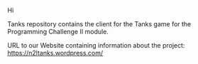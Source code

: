 Hi

Tanks repository contains the client for the Tanks game for the Programming Challenge II module.

URL to our Website containing information about the project: https://n2ltanks.wordpress.com/


